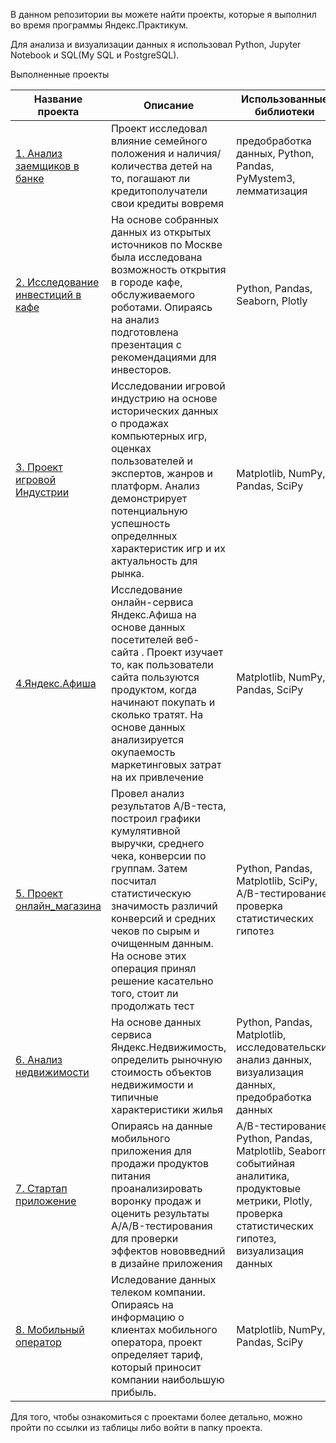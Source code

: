 В данном репозитории вы можете найти проекты, которые я выполнил во время программы Яндекс.Практикум.

Для анализа и визуализации данных я использовал Python, Jupyter Notebook и SQL(My SQL и PostgreSQL).

Выполненные проекты


| Название проекта | Описание |  Использованные библиотеки |
| -----------------| ---------|----------------------------|
|[1. Анализ заемщиков в банке](<https://github.com/Ruzhantsou/mystuff/tree/master/bank_project>)|Проект исследовал влияние семейного положения и наличия/количества детей на то, погашают ли кредитополучатели свои кредиты вовремя|предобработка данных, Python, Pandas, PyMystem3, лемматизация|
|[2. Исследование инвестиций в кафе](<https://github.com/Ruzhantsou/mystuff/tree/master/cafe_project>)|На основе собранных данных из открытых источников по Москве была исследована возможность открытия в городе кафе, обслуживаемого роботами. Опираясь на анализ подготовлена презентация с рекомендациями для инвесторов.|Python, Pandas, Seaborn, Plotly|
|[3. Проект игровой Индустрии](<https://github.com/Ruzhantsou/mystuff/tree/master/game_project>)| Исследовании игровой индустрию на основе исторических данных о продажах компьютерных игр, оценках пользователей и экспертов, жанров и платформ. Анализ демонстрирует потенциальную успешность определнных характеристик игр и их актуальность для рынка.   |Matplotlib, NumPy, Pandas, SciPy |
|[4.Яндекс.Афиша](<https://github.com/Ruzhantsou/mystuff/tree/master/online_service-project>)| Исследование онлайн-сервиса Яндекс.Афиша на основе данных посетителей веб-сайта . Проект изучает то, как пользователи сайта пользуются продуктом, когда начинают покупать и сколько тратят. На основе данных анализируется окупаемость маркетинговых затрат на их привлечение  |Matplotlib, NumPy, Pandas, SciPy|
|[5. Проект онлайн_магазина](<https://github.com/Ruzhantsou/mystuff/tree/master/online_shop_project>)| Провел анализ результатов A/B-теста, построил графики кумулятивной выручки, среднего чека, конверсии по группам. Затем посчитал статистическую значимость различий конверсий и средних чеков по сырым и очищенным данным. На основе этих операция принял решение касательно того, стоит ли продолжать тест|Python, Pandas, Matplotlib, SciPy, A/B-тестирование, проверка статистических гипотез|
|[6. Анализ недвижимости](<https://github.com/Ruzhantsou/mystuff/tree/master/real_estate_project>)|На основе данных сервиса Яндекс.Недвижимость, определить рыночную стоимость объектов недвижимости и типичные характеристики жилья|Python, Pandas, Matplotlib, исследовательский анализ данных, визуализация данных, предобработка данных|
|[7. Стартап приложение](<https://github.com/Ruzhantsou/mystuff/tree/master/start_up_project>)|Опираясь на данные мобильного приложения для продажи продуктов питания проанализировать воронку продаж и оценить результаты A/A/B-тестирования для проверки эффектов нововведний в дизайне приложения|A/B-тестирование, Python, Pandas, Matplotlib, Seaborn, событийная аналитика, продуктовые метрики, Plotly, проверка статистических гипотез, визуализация данных|
|[8. Мобильный оператор](<https://github.com/Ruzhantsou/mystuff/tree/master/telecom_project>)| Иследование данных телеком компании. Опираясь на информацию о клиентах мобильного оператора, проект определяет тариф, который приносит компании наибольшую прибыль.|Matplotlib, NumPy, Pandas, SciPy|

     

Для того, чтобы ознакомиться с проектами более детально, можно пройти по ссылки из таблицы либо войти в папку проекта. 
